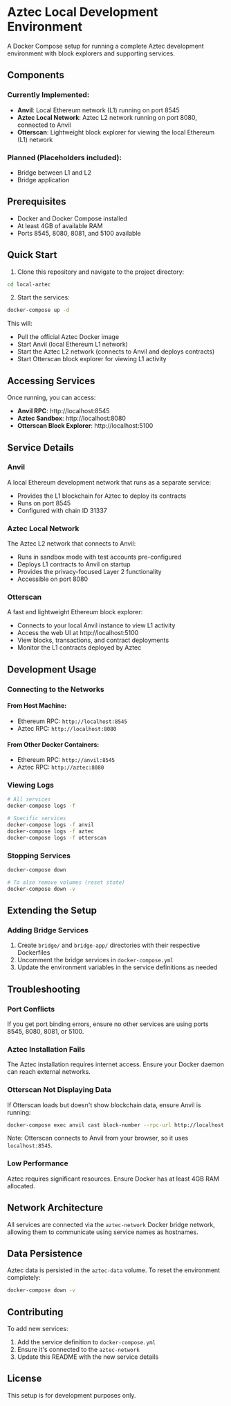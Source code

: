 # Aztec Local Development Environment

A Docker Compose setup for running a complete Aztec development environment with block explorers and supporting services.

## Components

### Currently Implemented:
- **Anvil**: Local Ethereum network (L1) running on port 8545
- **Aztec Local Network**: Aztec L2 network running on port 8080, connected to Anvil
- **Otterscan**: Lightweight block explorer for viewing the local Ethereum (L1) network

### Planned (Placeholders included):
- Bridge between L1 and L2
- Bridge application

## Prerequisites

- Docker and Docker Compose installed
- At least 4GB of available RAM
- Ports 8545, 8080, 8081, and 5100 available

## Quick Start

1. Clone this repository and navigate to the project directory:
```bash
cd local-aztec
```

2. Start the services:
```bash
docker-compose up -d
```

This will:
- Pull the official Aztec Docker image
- Start Anvil (local Ethereum L1 network)
- Start the Aztec L2 network (connects to Anvil and deploys contracts)
- Start Otterscan block explorer for viewing L1 activity

## Accessing Services

Once running, you can access:

- **Anvil RPC**: http://localhost:8545
- **Aztec Sandbox**: http://localhost:8080
- **Otterscan Block Explorer**: http://localhost:5100

## Service Details

### Anvil
A local Ethereum development network that runs as a separate service:
- Provides the L1 blockchain for Aztec to deploy its contracts
- Runs on port 8545
- Configured with chain ID 31337

### Aztec Local Network
The Aztec L2 network that connects to Anvil:
- Runs in sandbox mode with test accounts pre-configured
- Deploys L1 contracts to Anvil on startup
- Provides the privacy-focused Layer 2 functionality
- Accessible on port 8080

### Otterscan
A fast and lightweight Ethereum block explorer:
- Connects to your local Anvil instance to view L1 activity
- Access the web UI at http://localhost:5100
- View blocks, transactions, and contract deployments
- Monitor the L1 contracts deployed by Aztec

## Development Usage

### Connecting to the Networks

#### From Host Machine:
- Ethereum RPC: `http://localhost:8545`
- Aztec RPC: `http://localhost:8080`

#### From Other Docker Containers:
- Ethereum RPC: `http://anvil:8545`
- Aztec RPC: `http://aztec:8080`

### Viewing Logs

```bash
# All services
docker-compose logs -f

# Specific services
docker-compose logs -f anvil
docker-compose logs -f aztec
docker-compose logs -f otterscan
```

### Stopping Services

```bash
docker-compose down

# To also remove volumes (reset state)
docker-compose down -v
```

## Extending the Setup

### Adding Bridge Services

1. Create `bridge/` and `bridge-app/` directories with their respective Dockerfiles
2. Uncomment the bridge services in `docker-compose.yml`
3. Update the environment variables in the service definitions as needed

## Troubleshooting

### Port Conflicts
If you get port binding errors, ensure no other services are using ports 8545, 8080, 8081, or 5100.

### Aztec Installation Fails
The Aztec installation requires internet access. Ensure your Docker daemon can reach external networks.

### Otterscan Not Displaying Data
If Otterscan loads but doesn't show blockchain data, ensure Anvil is running:
```bash
docker-compose exec anvil cast block-number --rpc-url http://localhost:8545
```
Note: Otterscan connects to Anvil from your browser, so it uses `localhost:8545`.

### Low Performance
Aztec requires significant resources. Ensure Docker has at least 4GB RAM allocated.

## Network Architecture

All services are connected via the `aztec-network` Docker bridge network, allowing them to communicate using service names as hostnames.

## Data Persistence

Aztec data is persisted in the `aztec-data` volume. To reset the environment completely:
```bash
docker-compose down -v
```

## Contributing

To add new services:
1. Add the service definition to `docker-compose.yml`
2. Ensure it's connected to the `aztec-network`
3. Update this README with the new service details

## License

This setup is for development purposes only.